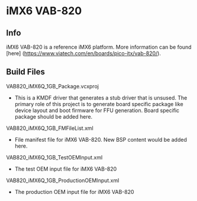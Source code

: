 iMX6 VAB-820
==============

## Info

iMX6 VAB-820 is a reference iMX6 platform. More information can be found [here] (https://www.viatech.com/en/boards/pico-itx/vab-820/).

## Build Files

VAB820_iMX6Q_1GB_Package.vcxproj
  - This is a KMDF driver that generates a stub driver that is unsused. The primary role of this project is to generate board specific package like device layout and boot firmware for FFU generation. Board specific package should be added here.

VAB820_iMX6Q_1GB_FMFileList.xml
  - File manifest file for iMX6 VAB-820. New BSP content would be added here.

VAB820_iMX6Q_1GB_TestOEMInput.xml
  - The test OEM input file for iMX6 VAB-820

VAB820_iMX6Q_1GB_ProductionOEMInput.xml
  - The production OEM input file for iMX6 VAB-820
